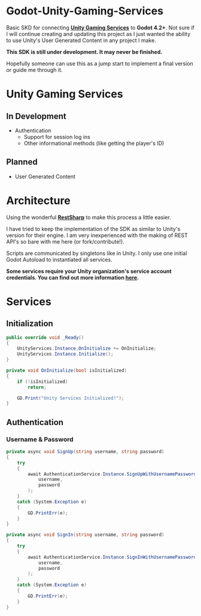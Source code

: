 # Godot-Unity-Gaming-Services

Basic SKD for connecting **[Unity Gaming Services](https://unity.com/solutions/gaming-services)** to **Godot 4.2+**. Not sure if I will continue creating and updating this project as I just wanted the ability to use Unity's User Generated Content in any project I make.

**This SDK is still under development. It may never be finished.**

Hopefully someone can use this as a jump start to implement a final version or guide me through it.

# Unity Gaming Services

## In Development

-   Authentication
    -   Support for session log ins
    -   Other informational methods (like getting the player's ID)

## Planned

-   User Generated Content

# Architecture

Using the wonderful **[RestSharp](https://github.com/RestSharp/RestSharp)** to make this process a little easier.

I have tried to keep the implementation of the SDK as similar to Unity's version for their engine. I am very inexperienced with the making of REST API's so bare with me here (or fork/contribute!).

Scripts are communicated by singletons like in Unity. I only use one initial Godot Autoload to instantiated all services.

**Some services require your Unity organization's service account credentials. You can find out more information [here](https://services.docs.unity.com/docs/service-account-auth/).**

# Services

## Initialization

```csharp
public override void _Ready()
{
    UnityServices.Instance.OnInitialize += OnInitialize;
    UnityServices.Instance.Initialize();
}

private void OnInitialize(bool isInitialized)
{
    if (!isInitialized)
        return;

    GD.Print("Unity Services Initialized!");
}
```

## Authentication

### Username & Password

```csharp
private async void SignUp(string username, string password)
{
    try
    {
        await AuthenticationService.Instance.SignUpWithUsernamePasswordAsync(
            username,
            password
        );
    }
    catch (System.Exception e)
    {
        GD.PrintErr(e);
    }
}

private async void SignIn(string username, string password)
{
    try
    {
        await AuthenticationService.Instance.SignInWithUsernamePasswordAsync(
            username,
            password
        );
    }
    catch (System.Exception e)
    {
        GD.PrintErr(e);
    }
}
```
